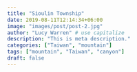 ```yaml
---
title: "Sioulin Township"
date: 2019-08-11T12:14:34+06:00
image: "images/post/post-2.jpg"
author: "Lucy Warren" # use capitalize
description: "This is meta description."
categories: ["Taiwan", "mountain"]
tags: ["mountain", "Taiwan", "canyon"]
draft: false
---
```


